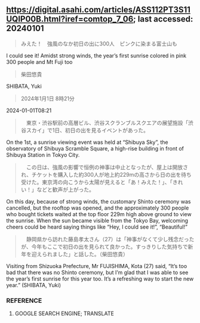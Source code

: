 ## https://digital.asahi.com/articles/ASS112PT3S11UQIP00B.html?iref=comtop_7_06; last accessed: 20240101

> みえた！　強風のなか初日の出に300人　ピンクに染まる富士山も

I could see it! Amidst strong winds, the year’s first sunrise colored in pink 300 people and Mt Fuji too

> 柴田悠貴

SHIBATA, Yuki

> 2024年1月1日 8時21分

2024-01-01T08:21

>　東京・渋谷駅前の高層ビル、渋谷スクランブルスクエアの展望施設「渋谷スカイ」で1日、初日の出を見るイベントがあった。

On the 1st, a sunrise viewing event was held at “Shibuya Sky”, the observatory of Shibuya Scramble Square, a high-rise building in front of Shibuya Station in Tokyo City. 

>　この日は、強風の影響で恒例の神事は中止となったが、屋上は開放され、チケットを購入した約300人が地上約229mの高さから日の出を待ち受けた。東京湾の向こうから太陽が見えると「あ！みえた！」、「きれい！」などと歓声が上がった。

On this day, because of strong winds, the customary Shinto ceremony was cancelled, but the rooftop was opened, and the approximately 300 people who bought tickets waited at the top floor 229m high above ground to view the sunrise. When the sun became visible from the Tokyo Bay, welcoming cheers could be heard saying things like “Hey, I could see it!”, “Beautiful!”

>　静岡県から訪れた藤島孝太さん（27）は「神事がなくて少し残念だったが、今年もここで初日の出を見られて良かった。すっきりした気持ちで新年を迎えられました」と話した。（柴田悠貴）

Visiting from Shizuoka Prefecture, Mr FUJISHIMA, Kota (27) said, “It’s too bad that there was no Shinto ceremony, but I’m glad that I was able to see the year’s first sunrise for this year too. It’s a refreshing way to start the new year.” (SHIBATA, Yuki)

### REFERENCE

1. GOOGLE SEARCH ENGINE; TRANSLATE
